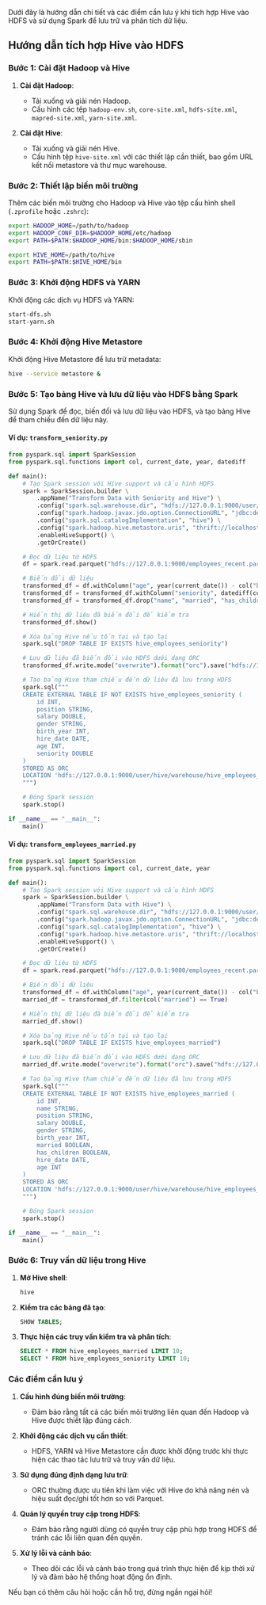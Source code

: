 Dưới đây là hướng dẫn chi tiết và các điểm cần lưu ý khi tích hợp Hive vào HDFS và sử dụng Spark để lưu trữ và phân tích dữ liệu.

## Hướng dẫn tích hợp Hive vào HDFS

### Bước 1: Cài đặt Hadoop và Hive

1. **Cài đặt Hadoop**:
    - Tải xuống và giải nén Hadoop.
    - Cấu hình các tệp `hadoop-env.sh`, `core-site.xml`, `hdfs-site.xml`, `mapred-site.xml`, `yarn-site.xml`.

2. **Cài đặt Hive**:
    - Tải xuống và giải nén Hive.
    - Cấu hình tệp `hive-site.xml` với các thiết lập cần thiết, bao gồm URL kết nối metastore và thư mục warehouse.

### Bước 2: Thiết lập biến môi trường

Thêm các biến môi trường cho Hadoop và Hive vào tệp cấu hình shell (`.zprofile` hoặc `.zshrc`):

```bash
export HADOOP_HOME=/path/to/hadoop
export HADOOP_CONF_DIR=$HADOOP_HOME/etc/hadoop
export PATH=$PATH:$HADOOP_HOME/bin:$HADOOP_HOME/sbin

export HIVE_HOME=/path/to/hive
export PATH=$PATH:$HIVE_HOME/bin
```

### Bước 3: Khởi động HDFS và YARN

Khởi động các dịch vụ HDFS và YARN:

```bash
start-dfs.sh
start-yarn.sh
```

### Bước 4: Khởi động Hive Metastore

Khởi động Hive Metastore để lưu trữ metadata:

```bash
hive --service metastore &
```

### Bước 5: Tạo bảng Hive và lưu dữ liệu vào HDFS bằng Spark

Sử dụng Spark để đọc, biến đổi và lưu dữ liệu vào HDFS, và tạo bảng Hive để tham chiếu đến dữ liệu này.

#### Ví dụ: `transform_seniority.py`

```python
from pyspark.sql import SparkSession
from pyspark.sql.functions import col, current_date, year, datediff

def main():
    # Tạo Spark session với Hive support và cấu hình HDFS
    spark = SparkSession.builder \
        .appName("Transform Data with Seniority and Hive") \
        .config("spark.sql.warehouse.dir", "hdfs://127.0.0.1:9000/user/hive/warehouse") \
        .config("spark.hadoop.javax.jdo.option.ConnectionURL", "jdbc:derby:;databaseName=metastore_db;create=true") \
        .config("spark.sql.catalogImplementation", "hive") \
        .config("spark.hadoop.hive.metastore.uris", "thrift://localhost:9083") \
        .enableHiveSupport() \
        .getOrCreate()

    # Đọc dữ liệu từ HDFS
    df = spark.read.parquet("hdfs://127.0.0.1:9000/employees_recent.parquet")

    # Biến đổi dữ liệu
    transformed_df = df.withColumn("age", year(current_date()) - col("birth_year"))
    transformed_df = transformed_df.withColumn("seniority", datediff(current_date(), col("hire_date")) / 365)
    transformed_df = transformed_df.drop("name", "married", "has_children")

    # Hiển thị dữ liệu đã biến đổi để kiểm tra
    transformed_df.show()

    # Xóa bảng Hive nếu tồn tại và tạo lại
    spark.sql("DROP TABLE IF EXISTS hive_employees_seniority")

    # Lưu dữ liệu đã biến đổi vào HDFS dưới dạng ORC
    transformed_df.write.mode("overwrite").format("orc").save("hdfs://127.0.0.1:9000/user/hive/warehouse/hive_employees_seniority")

    # Tạo bảng Hive tham chiếu đến dữ liệu đã lưu trong HDFS
    spark.sql("""
    CREATE EXTERNAL TABLE IF NOT EXISTS hive_employees_seniority (
        id INT,
        position STRING,
        salary DOUBLE,
        gender STRING,
        birth_year INT,
        hire_date DATE,
        age INT,
        seniority DOUBLE
    )
    STORED AS ORC
    LOCATION 'hdfs://127.0.0.1:9000/user/hive/warehouse/hive_employees_seniority'
    """)

    # Đóng Spark session
    spark.stop()

if __name__ == "__main__":
    main()
```

#### Ví dụ: `transform_employees_married.py`

```python
from pyspark.sql import SparkSession
from pyspark.sql.functions import col, current_date, year

def main():
    # Tạo Spark session với Hive support và cấu hình HDFS
    spark = SparkSession.builder \
        .appName("Transform Data with Hive") \
        .config("spark.sql.warehouse.dir", "hdfs://127.0.0.1:9000/user/hive/warehouse") \
        .config("spark.hadoop.javax.jdo.option.ConnectionURL", "jdbc:derby:;databaseName=metastore_db;create=true") \
        .config("spark.sql.catalogImplementation", "hive") \
        .config("spark.hadoop.hive.metastore.uris", "thrift://localhost:9083") \
        .enableHiveSupport() \
        .getOrCreate()

    # Đọc dữ liệu từ HDFS
    df = spark.read.parquet("hdfs://127.0.0.1:9000/employees_recent.parquet")

    # Biến đổi dữ liệu
    transformed_df = df.withColumn("age", year(current_date()) - col("birth_year"))
    married_df = transformed_df.filter(col("married") == True)

    # Hiển thị dữ liệu đã biến đổi để kiểm tra
    married_df.show()

    # Xóa bảng Hive nếu tồn tại và tạo lại
    spark.sql("DROP TABLE IF EXISTS hive_employees_married")

    # Lưu dữ liệu đã biến đổi vào HDFS dưới dạng ORC
    married_df.write.mode("overwrite").format("orc").save("hdfs://127.0.0.1:9000/user/hive/warehouse/hive_employees_married")

    # Tạo bảng Hive tham chiếu đến dữ liệu đã lưu trong HDFS
    spark.sql("""
    CREATE EXTERNAL TABLE IF NOT EXISTS hive_employees_married (
        id INT,
        name STRING,
        position STRING,
        salary DOUBLE,
        gender STRING,
        birth_year INT,
        married BOOLEAN,
        has_children BOOLEAN,
        hire_date DATE,
        age INT
    )
    STORED AS ORC
    LOCATION 'hdfs://127.0.0.1:9000/user/hive/warehouse/hive_employees_married'
    """)

    # Đóng Spark session
    spark.stop()

if __name__ == "__main__":
    main()
```

### Bước 6: Truy vấn dữ liệu trong Hive

1. **Mở Hive shell**:

    ```bash
    hive
    ```

2. **Kiểm tra các bảng đã tạo**:

    ```sql
    SHOW TABLES;
    ```

3. **Thực hiện các truy vấn kiểm tra và phân tích**:

    ```sql
    SELECT * FROM hive_employees_married LIMIT 10;
    SELECT * FROM hive_employees_seniority LIMIT 10;
    ```

### Các điểm cần lưu ý

1. **Cấu hình đúng biến môi trường**:
    - Đảm bảo rằng tất cả các biến môi trường liên quan đến Hadoop và Hive được thiết lập đúng cách.

2. **Khởi động các dịch vụ cần thiết**:
    - HDFS, YARN và Hive Metastore cần được khởi động trước khi thực hiện các thao tác lưu trữ và truy vấn dữ liệu.

3. **Sử dụng đúng định dạng lưu trữ**:
    - ORC thường được ưu tiên khi làm việc với Hive do khả năng nén và hiệu suất đọc/ghi tốt hơn so với Parquet.

4. **Quản lý quyền truy cập trong HDFS**:
    - Đảm bảo rằng người dùng có quyền truy cập phù hợp trong HDFS để tránh các lỗi liên quan đến quyền.

5. **Xử lý lỗi và cảnh báo**:
    - Theo dõi các lỗi và cảnh báo trong quá trình thực hiện để kịp thời xử lý và đảm bảo hệ thống hoạt động ổn định.

Nếu bạn có thêm câu hỏi hoặc cần hỗ trợ, đừng ngần ngại hỏi!